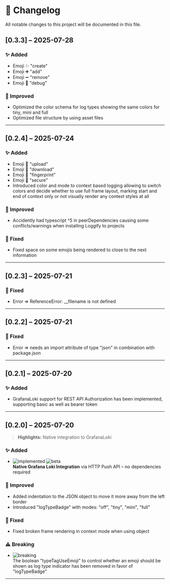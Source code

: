 # 📄 Changelog

All notable changes to this project will be documented in this file.

## [0.3.3] – 2025-07-28

### ✨ Added

- Emoji ✨ "create"
- Emoji ➕ "add"
- Emoji ➖ "remove"
- Emoji 🐞 "debug"

### 🧼 Improved

- Optimized the color schema for log types showing the same colors for tiny, mini and full
- Optimized file structure by using asset files

---

## [0.2.4] – 2025-07-24

### ✨ Added

- Emoji 🔺 "upload"
- Emoji 🔻 "download"
- Emoji 🫆 "fingerprint"
- Emoji 🔐 "secure"
- Introduced color and mode to context based logging allowing to switch colors and decide whether to use full frame layout, marking start and end of context only or not visually render any context styles at all

### 🧼 Improved

- Accidently had typescript ^5 in peerDependencies causing some conflicts/warnings when installing Loggify to projects

### 🐛 Fixed

- Fixed space on some emojis being rendered to close to the next information

---

## [0.2.3] – 2025-07-21

### 🐛 Fixed

- Error => ReferenceError: \_\_filename is not defined

---

## [0.2.2] – 2025-07-21

### 🐛 Fixed

- Error => needs an import attribute of type "json" in combination with package.json

---

## [0.2.1] – 2025-07-20

### ✨ Added

- GrafanaLoki support for REST API Authorization has been implemented, supporting basic as well as bearer token

---

## [0.2.0] – 2025-07-20

> **Highlights:** Native integration to GrafanaLoki

### ✨ Added

- ![implemented](https://img.shields.io/badge/status-implemented-brightgreen) ![beta](https://img.shields.io/badge/stability-beta-yellow)  
  **Native Grafana Loki Integration** via HTTP Push API – no dependencies required

### 🧼 Improved

- Added indentation to the JSON object to move it more away from the left border
- Introduced "logTypeBadge" with modes: "off", "tiny", "mini", "full"

### 🐛 Fixed

- Fixed broken frame rendering in context mode when using object

### ⚠️ Breaking

- ![breaking](https://img.shields.io/badge/change-breaking-red)  
  The boolean "typeTagUseEmoji" to control whether an emoji should be shown as log type indicator has been removed in favor of "logTypeBadge"

---
